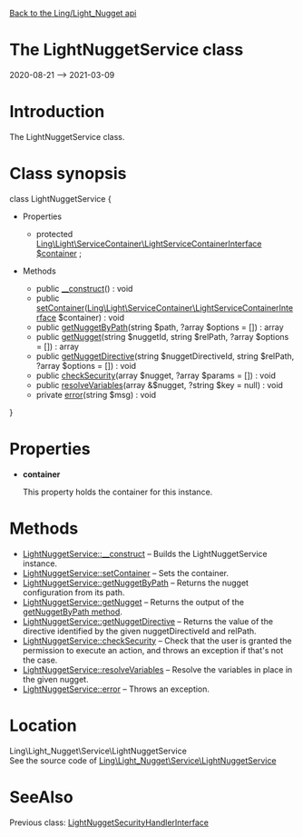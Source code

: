 [Back to the Ling/Light_Nugget api](https://github.com/lingtalfi/Light_Nugget/blob/master/doc/api/Ling/Light_Nugget.md)



The LightNuggetService class
================
2020-08-21 --> 2021-03-09






Introduction
============

The LightNuggetService class.



Class synopsis
==============


class <span class="pl-k">LightNuggetService</span>  {

- Properties
    - protected [Ling\Light\ServiceContainer\LightServiceContainerInterface](https://github.com/lingtalfi/Light/blob/master/doc/api/Ling/Light/ServiceContainer/LightServiceContainerInterface.md) [$container](#property-container) ;

- Methods
    - public [__construct](https://github.com/lingtalfi/Light_Nugget/blob/master/doc/api/Ling/Light_Nugget/Service/LightNuggetService/__construct.md)() : void
    - public [setContainer](https://github.com/lingtalfi/Light_Nugget/blob/master/doc/api/Ling/Light_Nugget/Service/LightNuggetService/setContainer.md)([Ling\Light\ServiceContainer\LightServiceContainerInterface](https://github.com/lingtalfi/Light/blob/master/doc/api/Ling/Light/ServiceContainer/LightServiceContainerInterface.md) $container) : void
    - public [getNuggetByPath](https://github.com/lingtalfi/Light_Nugget/blob/master/doc/api/Ling/Light_Nugget/Service/LightNuggetService/getNuggetByPath.md)(string $path, ?array $options = []) : array
    - public [getNugget](https://github.com/lingtalfi/Light_Nugget/blob/master/doc/api/Ling/Light_Nugget/Service/LightNuggetService/getNugget.md)(string $nuggetId, string $relPath, ?array $options = []) : array
    - public [getNuggetDirective](https://github.com/lingtalfi/Light_Nugget/blob/master/doc/api/Ling/Light_Nugget/Service/LightNuggetService/getNuggetDirective.md)(string $nuggetDirectiveId, string $relPath, ?array $options = []) : void
    - public [checkSecurity](https://github.com/lingtalfi/Light_Nugget/blob/master/doc/api/Ling/Light_Nugget/Service/LightNuggetService/checkSecurity.md)(array $nugget, ?array $params = []) : void
    - public [resolveVariables](https://github.com/lingtalfi/Light_Nugget/blob/master/doc/api/Ling/Light_Nugget/Service/LightNuggetService/resolveVariables.md)(array &$nugget, ?string $key = null) : void
    - private [error](https://github.com/lingtalfi/Light_Nugget/blob/master/doc/api/Ling/Light_Nugget/Service/LightNuggetService/error.md)(string $msg) : void

}




Properties
=============

- <span id="property-container"><b>container</b></span>

    This property holds the container for this instance.
    
    



Methods
==============

- [LightNuggetService::__construct](https://github.com/lingtalfi/Light_Nugget/blob/master/doc/api/Ling/Light_Nugget/Service/LightNuggetService/__construct.md) &ndash; Builds the LightNuggetService instance.
- [LightNuggetService::setContainer](https://github.com/lingtalfi/Light_Nugget/blob/master/doc/api/Ling/Light_Nugget/Service/LightNuggetService/setContainer.md) &ndash; Sets the container.
- [LightNuggetService::getNuggetByPath](https://github.com/lingtalfi/Light_Nugget/blob/master/doc/api/Ling/Light_Nugget/Service/LightNuggetService/getNuggetByPath.md) &ndash; Returns the nugget configuration from its path.
- [LightNuggetService::getNugget](https://github.com/lingtalfi/Light_Nugget/blob/master/doc/api/Ling/Light_Nugget/Service/LightNuggetService/getNugget.md) &ndash; Returns the output of the [getNuggetByPath method](https://github.com/lingtalfi/Light_Nugget/blob/master/doc/api/Ling/Light_Nugget/Service/LightNuggetService/getNuggetByPath.md).
- [LightNuggetService::getNuggetDirective](https://github.com/lingtalfi/Light_Nugget/blob/master/doc/api/Ling/Light_Nugget/Service/LightNuggetService/getNuggetDirective.md) &ndash; Returns the value of the directive identified by the given nuggetDirectiveId and relPath.
- [LightNuggetService::checkSecurity](https://github.com/lingtalfi/Light_Nugget/blob/master/doc/api/Ling/Light_Nugget/Service/LightNuggetService/checkSecurity.md) &ndash; Check that the user is granted the permission to execute an action, and throws an exception if that's not the case.
- [LightNuggetService::resolveVariables](https://github.com/lingtalfi/Light_Nugget/blob/master/doc/api/Ling/Light_Nugget/Service/LightNuggetService/resolveVariables.md) &ndash; Resolve the variables in place in the given nugget.
- [LightNuggetService::error](https://github.com/lingtalfi/Light_Nugget/blob/master/doc/api/Ling/Light_Nugget/Service/LightNuggetService/error.md) &ndash; Throws an exception.





Location
=============
Ling\Light_Nugget\Service\LightNuggetService<br>
See the source code of [Ling\Light_Nugget\Service\LightNuggetService](https://github.com/lingtalfi/Light_Nugget/blob/master/Service/LightNuggetService.php)



SeeAlso
==============
Previous class: [LightNuggetSecurityHandlerInterface](https://github.com/lingtalfi/Light_Nugget/blob/master/doc/api/Ling/Light_Nugget/SecurityHandler/LightNuggetSecurityHandlerInterface.md)<br>
